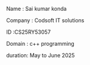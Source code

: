 Name : Sai kumar konda

Company : Codsoft IT solutions

ID :CS25RY53057

Domain : c++ programming

duration: May to June 2025
